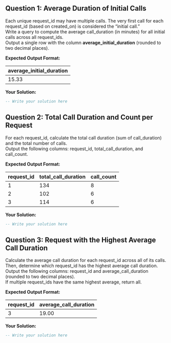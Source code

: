 ## Question 1: Average Duration of Initial Calls
Each unique request_id may have multiple calls. The very first call for each request_id (based on created_on) is considered the “initial call.”  
Write a query to compute the average call_duration (in minutes) for all initial calls across all request_ids.  
Output a single row with the column **average_initial_duration** (rounded to two decimal places).

**Expected Output Format:**

| average_initial_duration |
|--------------------------|
| 15.33                    |

**Your Solution:**
```sql
-- Write your solution here
```

## Question 2: Total Call Duration and Count per Request
For each request_id, calculate the total call duration (sum of call_duration) and the total number of calls.  
Output the following columns: request_id, total_call_duration, and call_count.

**Expected Output Format:**

| request_id | total_call_duration | call_count |
|------------|---------------------|------------|
| 1          | 134                 | 8          |
| 2          | 102                 | 6          |
| 3          | 114                 | 6          |

**Your Solution:**
```sql
-- Write your solution here
```

## Question 3: Request with the Highest Average Call Duration
Calculate the average call duration for each request_id across all of its calls. Then, determine which request_id has the highest average call duration.  
Output the following columns: request_id and average_call_duration (rounded to two decimal places).  
If multiple request_ids have the same highest average, return all.

**Expected Output Format:**

| request_id | average_call_duration |
|------------|-----------------------|
| 3          | 19.00                 |

**Your Solution:**
```sql
-- Write your solution here
```
